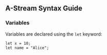 ## A-Stream Syntax Guide

### Variables

Variables are declared using the `let` keyword:
```plaintext
let x = 10;
let name = "Alice";
